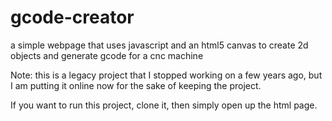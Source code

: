# gcode-creator
a simple webpage that uses javascript and an html5 canvas to create 2d objects and generate gcode for a cnc machine

Note: this is a legacy project that I stopped working on a few years ago, but I am putting it online now for the sake of keeping the project.

If you want to run this project, clone it, then simply open up the html page.
